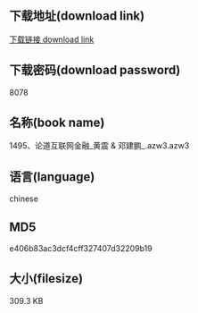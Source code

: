 ## 下载地址(download link)
[下载链接 download link](https://voluble-croquembouche-d321dc.netlify.app/?s=1495%E3%80%81%E8%AE%BA%E9%81%93%E4%BA%92%E8%81%94%E7%BD%91%E9%87%91%E8%9E%8D_%E9%BB%84%E9%9C%87+%26+%E9%82%93%E5%BB%BA%E9%B9%8F_.azw3)

## 下载密码(download password)
8078

## 名称(book name)
1495、论道互联网金融_黄震 & 邓建鹏_.azw3.azw3

## 语言(language)
chinese

## MD5
e406b83ac3dcf4cff327407d32209b19

## 大小(filesize)
309.3 KB
